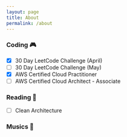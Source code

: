 ```yaml
---
layout: page
title: About
permalink: /about
---
```


### Coding 🎮
- [x] 30 Day LeetCode Challenge (April)
- [ ] 30 Day LeetCode Challenge (May)
- [x] AWS Certified Cloud Practitioner
- [ ] AWS Certified Cloud Architect - Associate

### Reading 📓
- [ ] Clean Architecture

### Musics 🙉
